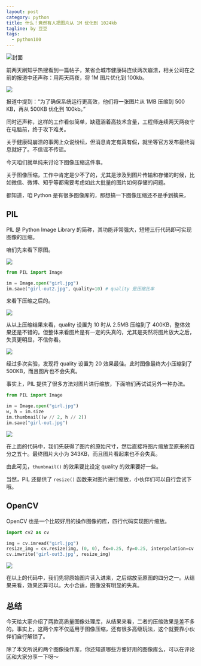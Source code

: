 ```yaml
---
layout: post
category: python
title: 什么！竟然有人把图片从 1M 优化到 1024kb
tagline: by 豆豆
tags: 
  - python100
---
```


![封面](https://raw.githubusercontent.com/JustDoPython/justdopython.github.io/master/assets/images/2022/01/img-compression/logo.png)

前两天刷知乎热搜看到一篇帖子，某省会城市健康码连续两次崩溃，相关公司在之前的报道中还声称：用两天两夜，将 1M 图片优化到 100kb。

![](https://raw.githubusercontent.com/JustDoPython/justdopython.github.io/master/assets/images/2022/01/img-compression/001.png)

报道中提到：“为了确保系统运行更高效，他们将一张图片从 1MB 压缩到 500 KB，再从 500KB 优化到 100kb。”

同时还声称，这样的工作看似简单，缺蕴涵着高技术含量，工程师连续两天两夜守在电脑前，终于攻下难关。

关于健康码崩溃的事网上众说纷纭，但消息肯定有真有假，就坐等官方发布最终消息就好了。不信谣不传谣。

今天咱们就单纯来讨论下图像压缩这件事。

关于图像压缩，工作中肯定是少不了的，尤其是涉及到图片传输和存储的时候，比如微信、微博、知乎等都需要考虑如此大批量的图片如何存储的问题。

都知道，咱 Python 是有很多图像库的，那想搞一下图像压缩还不是手到擒来，

## PIL

PIL 是 Python Image Library 的简称，其功能非常强大，短短三行代码即可实现图像的压缩。

咱们先来看下原图。

![](https://raw.githubusercontent.com/JustDoPython/justdopython.github.io/master/assets/images/2022/01/img-compression/002.png)

```python
from PIL import Image

im = Image.open("girl.jpg")
im.save("girl-out2.jpg", quality=10) # quality 是压缩比率
```

来看下压缩之后的。

![](https://raw.githubusercontent.com/JustDoPython/justdopython.github.io/master/assets/images/2022/01/img-compression/003.png)

从以上压缩结果来看，quality 设置为 10 时从 2.5MB 压缩到了 400KB，整体效果还是不错的。但整体来看图片是有一定的失真的，尤其是突然将图片放大之后，失真更明显，不信你看。

![](https://raw.githubusercontent.com/JustDoPython/justdopython.github.io/master/assets/images/2022/01/img-compression/004.png)

经过多次实验，发现将 quality 设置为 20 效果最佳。此时图像最终大小压缩到了 500KB，而且图片也不会失真。

事实上，PIL 提供了很多方法对图片进行缩放，下面咱们再试试另外一种办法。

```python
from PIL import Image

im = Image.open("girl.jpg")
w, h = im.size
im.thumbnail((w // 2, h // 2))
im.save("girl-out.jpg")
```

![](https://raw.githubusercontent.com/JustDoPython/justdopython.github.io/master/assets/images/2022/01/img-compression/005.png)

在上面的代码中，我们先获得了图片的原始尺寸，然后直接将图片缩放至原来的百分之五十。最终图片大小为 343KB，而且图片看起来也不会失真。

由此可见，`thumbnail()` 的效果要比设定 quality 的效果要好一些。

当然，PIL 还提供了 `resize()` 函数来对图片进行缩放，小伙伴们可以自行尝试下哦。

## OpenCV

OpenCV 也是一个比较好用的操作图像的库，四行代码实现图片缩放。

```python
import cv2 as cv

img = cv.imread("girl.jpg")
resize_img = cv.resize(img, (0, 0), fx=0.25, fy=0.25, interpolation=cv.INTER_NEAREST)
cv.imwrite('girl-out3.jpg', resize_img)
```

![](https://raw.githubusercontent.com/JustDoPython/justdopython.github.io/master/assets/images/2022/01/img-compression/006.png)

在以上的代码中，我们先将原始图片读入进来，之后缩放至原图的四分之一。从结果来看，效果还算可以。大小合适，图像没有明显的失真。

## 总结

今天给大家介绍了两款高质量图像处理库，从结果来看，二者的压缩效果是差不多的。事实上，这两个库不仅适用于图像压缩，还有很多高级玩法，这个就要靠小伙伴们自行解锁了。

除了本文所说的两个图像操作库，你还知道哪些方便好用的图像库么，可以在评论区和大家分享一下呀～
